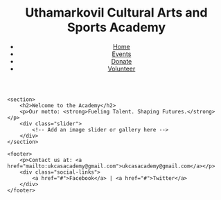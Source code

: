 <!DOCTYPE html>
<html lang="en">
<head>
    <meta charset="UTF-8">
    <meta name="viewport" content="width=device-width, initial-scale=1.0">
    <title>Uthamarkovil Cultural Arts and Sports Academy</title>
    <link rel="stylesheet" href="style.css">
</head>
<body>
    <header>
        <h1>Uthamarkovil Cultural Arts and Sports Academy</h1>
        <nav>
            <ul>
                <li><a href="index.html">Home</a></li>
                <li><a href="events.html">Events</a></li>
                <li><a href="donate.html">Donate</a></li>
                <li><a href="volunteer.html">Volunteer</a></li>
            </ul>
        </nav>
    </header>

    <section>
        <h2>Welcome to the Academy</h2>
        <p>Our motto: <strong>Fueling Talent. Shaping Futures.</strong></p>
        <div class="slider">
            <!-- Add an image slider or gallery here -->
        </div>
    </section>

    <footer>
        <p>Contact us at: <a href="mailto:ukcasacademy@gmail.com">ukcasacademy@gmail.com</a></p>
        <div class="social-links">
            <a href="#">Facebook</a> | <a href="#">Twitter</a>
        </div>
    </footer>
</body>
</html>
